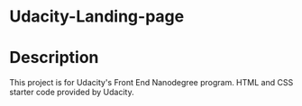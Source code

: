 # Udacity-Landing-page
# Description 
This project is for Udacity's Front End Nanodegree program. HTML and CSS starter code provided by Udacity.

